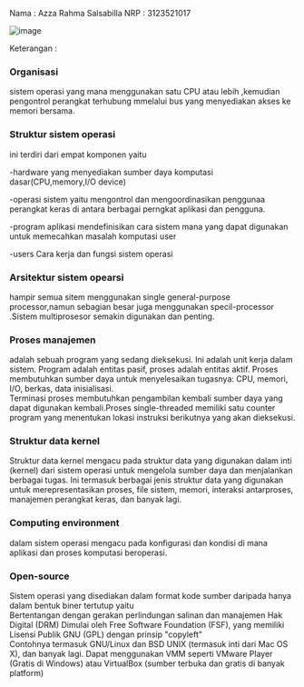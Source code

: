 Nama : Azza Rahma Salsabilla
NRP : 3123521017

![image](https://github.com/azzasalsaars/SysOP24-3123521017/assets/160559457/5302cba9-32a5-46aa-8667-4ddbe7543f8f)
 
Keterangan : 

### Organisasi 
sistem operasi yang mana menggunakan satu CPU atau lebih ,kemudian pengontrol perangkat terhubung mmelalui  bus yang menyediakan akses ke memori bersama.

### Struktur sistem operasi
ini terdiri dari empat komponen yaitu 

-hardware yang menyediakan sumber daya komputasi dasar(CPU,memory,I/O device)

-operasi sistem yaitu mengontrol dan mengoordinasikan penggunaa perangkat keras di antara berbagai perngkat aplikasi dan pengguna.

-program aplikasi mendefinisikan cara sistem mana yang dapat digunakan untuk memecahkan masalah komputasi user

-users
Cara kerja dan fungsi sistem operasi

### Arsitektur sistem opearsi 
hampir semua sitem menggunakan single general-purpose processor,namun sebagian besar juga menggunakan specil-processor .Sistem multiprosesor semakin digunakan dan penting.

### Proses manajemen 
adalah sebuah program yang sedang dieksekusi. Ini adalah unit kerja dalam sistem. Program adalah entitas pasif, proses adalah entitas aktif. 					 Proses membutuhkan sumber daya untuk menyelesaikan tugasnya: CPU, memori, I/O, berkas, data inisialisasi.												
Terminasi proses membutuhkan pengambilan kembali sumber daya yang dapat digunakan kembali.Proses single-threaded memiliki satu counter program yang menentukan lokasi instruksi berikutnya yang akan dieksekusi. 

### Struktur data kernel 
Struktur data kernel mengacu pada struktur data yang digunakan dalam inti (kernel) dari sistem operasi untuk mengelola sumber daya dan menjalankan berbagai tugas. Ini termasuk berbagai jenis struktur data yang digunakan untuk merepresentasikan proses, file sistem, memori, interaksi antarproses, manajemen perangkat keras, dan banyak lagi.

### Computing environment 
dalam sistem operasi mengacu pada konfigurasi dan kondisi di mana aplikasi dan proses komputasi beroperasi.

### Open-source 
Sistem operasi yang disediakan dalam format kode sumber daripada hanya dalam bentuk biner tertutup yaitu									              
Bertentangan dengan gerakan perlindungan salinan dan manajemen Hak Digital (DRM) Dimulai oleh Free Software Foundation (FSF), yang memiliki Lisensi Publik GNU (GPL) dengan prinsip "copyleft"	
Contohnya termasuk GNU/Linux dan BSD UNIX (termasuk inti dari Mac OS X), dan banyak lagi.
Dapat menggunakan VMM seperti VMware Player (Gratis di Windows) atau VirtualBox (sumber terbuka dan gratis di banyak platform)
									           

